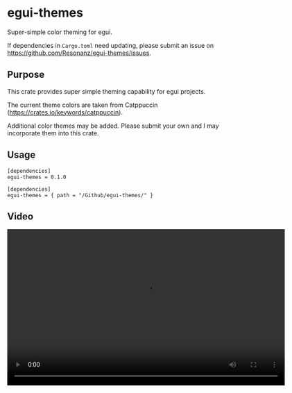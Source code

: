 # egui-themes
Super-simple color theming for egui.

If dependencies in ```Cargo.toml``` need updating, please submit an issue on https://github.com/Resonanz/egui-themes/issues.

## Purpose

This crate provides super simple theming capability for egui projects.

The current theme colors are taken from Catppuccin (https://crates.io/keywords/catppuccin).

Additional color themes may be added. Please submit your own and I may incorporate them into this crate.

## Usage

```
[dependencies]
egui-themes = 0.1.0
```
```
[dependencies]
egui-themes = { path = "/Github/egui-themes/" }
```



## Video

<video width="640" height="360" controls>
  <source src="https://github.com/user-attachments/assets/ddcfce39-8377-440f-bce6-b98e7945c441" type="video/webm">
  Your browser does not support the video tag.
</video>
